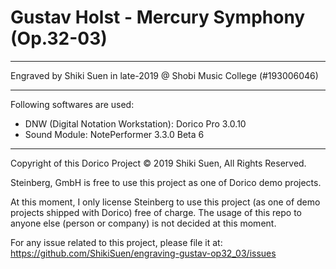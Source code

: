 # Gustav Holst - Mercury Symphony (Op.32-03)

----

Engraved by Shiki Suen in late-2019 @ Shobi Music College (#193006046)

----

Following softwares are used:

* DNW (Digital Notation Workstation): Dorico Pro 3.0.10
* Sound Module: NotePerformer 3.3.0 Beta 6

----

Copyright of this Dorico Project © 2019 Shiki Suen, All Rights Reserved.

Steinberg, GmbH is free to use this project as one of Dorico demo projects.

At this moment, I only license Steinberg to use this project (as one of demo projects shipped with Dorico) free of charge. The usage of this repo to anyone else (person or company) is not decided at this moment.

For any issue related to this project, please file it at:
https://github.com/ShikiSuen/engraving-gustav-op32_03/issues